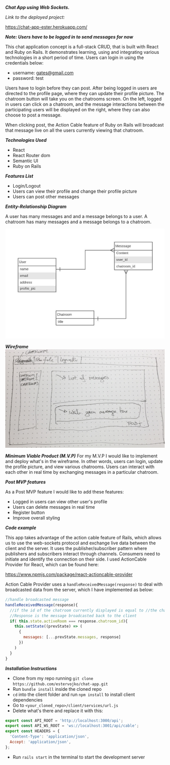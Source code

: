 ***Chat App using Web Sockets.***

*Link to the deployed project:*

https://chat-app-ester.herokuapp.com/

***Note: Users have to be logged in to send messages for now***

This chat application concept is a full-stack CRUD, that is built with React and Ruby on Rails. It demonstrates learning, using and integrating various technologies in a short period of time. Users can login in using the credentials below:

- username: gates@gmail.com
- password: test

Users have to login before they can post. After being logged in users are directed to the profile page, where they can update their profile picture. The chatroom button will take you on the chatrooms screen. On the left, logged in users can click on a chatroom, and the message interactions between the participating users will be displayed on the right, where they can also choose to post a message.

When clicking post, the Action Cable feature of Ruby on Rails will broadcast that message live on all the users currently viewing that chatroom.

***Technologies Used***

- React
- React Router dom
- Semantic UI
- Ruby on Rails

***Features List***

- Login/Logout
- Users can view their profile and change their profile picture
- Users can post other messages

***Entity-Relationship Diagram***

A user has many messages and and a message belongs to a user. A chatroom has many messages and a message belongs to a chatroom.

![Entity-Relationship Diagram](https://github.com/estervojko/chat-app/blob/master/assets/_Entity%20Relationship%20Diagram.jpeg?raw=true)

***Wireframe***
![Wireframe](https://github.com/estervojko/chat-app/blob/master/assets/Wireframe.jpg?raw=true)

***Minimum Viable Product (M.V.P)***
For my M.V.P I would like to implement and deploy what's in the wireframe. In other words, users can login, update the profile
picture, and view various chatrooms. Users can interact with each other in real time by exchanging messages in a particular chatroom.

***Post MVP features***

As a Post MVP feature I would like to add these features:
- Logged in users can view other user's profile
- Users can delete messages in real time
- Register button
- Improve overall styling

***Code example***

This app takes advantage of the action cable feature of Rails, which allows us to use the web-sockets protocol and exchange live data between the client and the server. It uses the publisher/subscriber pattern where publishers and subscribers interact through channels. Consumers need to initiate and identify the connection on their side. I used ActionCable Provider for React, which can be found here:

https://www.npmjs.com/package/react-actioncable-provider

Action Cable Provider uses a `handleReceivedMessage(response)`
to deal with broadcasted data from the server, which I have implemented as below:

```javascript
//handle broadcasted message
handleReceivedMessage(response){
  //if the id of the chatroom currently displayed is equal to //the chatroom_id of the response, put the response in state.
  //Response is the message broadcasted back to the client
  if( this.state.activeRoom === response.chatroom_id){
    this.setState((prevState) => (
      {
        messages: [...prevState.messages, response]
      })
    )
  }
}
```

***Installation Instructions***

- Clone from my repo running
`git clone https://github.com/estervojko/chat-app.git`
- Run `bundle install` inside the cloned repo
- `cd` into the client folder and run `npm install` to install client dependencies
- Go to `<your_cloned_repo>/client/services/url.js`
- Delete what's there and replace it with this:

``` javascript
export const API_ROOT = 'http://localhost:3000/api';
export const API_WS_ROOT = 'ws://localhost:3001/api/cable';
export const HEADERS = {
  'Content-Type': 'application/json',
  Accept: 'application/json',
};
```
- Run `rails start` in the terminal to start the development server
